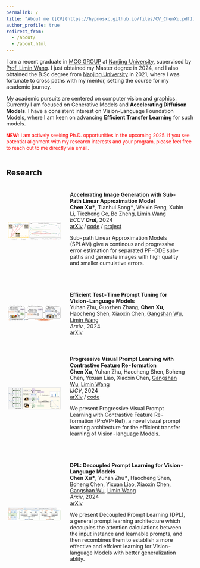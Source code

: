 ```yaml
---
permalink: /
title: "About me ([CV](https://hypnosxc.github.io/files/CV_ChenXu.pdf))"
author_profile: true
redirect_from: 
  - /about/
  - /about.html
---
```


I am a recent graduate in [MCG GROUP](https://mcg.nju.edu.cn/) at [Nanjing University](https://cs.nju.edu.cn/main.htm/), supervised by [Prof. Limin Wang](https://wanglimin.github.io/). I just obtained my Master degree in 2024, and I also obtained the B.Sc degree from [Nanjing University](https://cs.nju.edu.cn/main.htm/) in 2021, where I was fortunate to cross paths with my mentor, setting the course for my academic journey.

My academic pursuits are centered on computer vision and graphics. Currently I am focused on Generative Models and **Accelerating Diffuison Models**. I have a consistent interest on Vision-Language Foundation Models, where I am keen on advancing **Efficient Transfer Learning** for such models.

<font size=2 color=red>**NEW**: I am actively seeking Ph.D. opportunities in the upcoming 2025. If you see potential alignment with my research interests and your program, please feel free to reach out to me directly via email.</font>
<br><br>

Research
-----

<table style="width:100%;border:0px;border-spacing:0px;border-collapse:separate;margin-right:auto;margin-left:auto;"><tbody>
      <td style="padding:5px;width:30%;vertical-align:middle">
        <div class="one"><div class="two" id='dmn_image'>
          <img src='images/SPLAM.jpg' width="200">
          </div></div>
      </td>
      <td style="padding:20px;width:70%;vertical-align:middle">
        <strong>Accelerating Image Generation with Sub-Path Linear Approximation Model
        </strong>
        <br>
        <strong>Chen Xu*</strong>, Tianhui Song*, Weixin Feng, Xubin Li, Tiezheng Ge, Bo Zheng, <a href="https://wanglimin.github.io/">Limin Wang</a>
        <br>
        <em>ECCV <strong>Oral</strong></em>, 2024
        <br>
        <a href="https://arxiv.org/abs/2404.13903">arXiv</a > /
        <a href="https://github.com/MCG-NJU/SPLAM">code</a > /
        <a href="https://subpath-linear-approx-model.github.io/">project</a >
        <p>Sub-path Linear Approximation Models (SPLAM) give a continous and progressive error estimation for separated PF-ODE sub-paths and generate images with high quality and smaller cumulative errors.
        </p>
      </td>

<table style="width:100%;border:0px;border-spacing:0px;border-collapse:separate;margin-right:auto;margin-left:auto;"><tbody>
      <td style="padding:5px;width:30%;vertical-align:middle">
        <div class="one"><div class="two" id='dmn_image'>
          <img src='images/TTPT.jpg' width="200"></div></div>
      </td>
      <td style="padding:20px;width:70%;vertical-align:middle">
        <strong>Efficient Test-Time Prompt Tuning for Vision-Language Models
        </strong>
        <br>
        Yuhan Zhu, Guozhen Zhang, <strong>Chen Xu</strong>, Haocheng Shen, Xiaoxin Chen, <a href="https://mcg.nju.edu.cn/member/gswu/en/index.html">Gangshan Wu</a>, <a href="https://wanglimin.github.io/">Limin Wang</a>
        <br>
        <em>Arxiv </em>, 2024
        <br>
        <a href="https://arxiv.org/abs/2408.05770">arXiv</a >
      </td>

  <table style="width:100%;border:0px;border-spacing:0px;border-collapse:separate;margin-right:auto;margin-left:auto;"><tbody>
      <td style="padding:5px;width:30%;vertical-align:middle">
        <div class="one"><div class="two" id='dmn_image'>
                  <img src='images/ProVP.jpg' width="200"></div></div>
      </td>
      <td style="padding:20px;width:70%;vertical-align:middle">
        <strong>Progressive Visual Prompt Learning with Contrastive Feature Re-formation
        </strong>
        <br>
        <strong>Chen Xu</strong>, Yuhan Zhu, Haocheng Shen, Boheng Chen, Yixuan Liao, Xiaoxin Chen, <a href="https://mcg.nju.edu.cn/member/gswu/en/index.html">Gangshan Wu</a>, <a href="https://wanglimin.github.io/">Limin Wang</a>
        <br>
        <em>IJCV</em>, 2024
        <br>
        <a href="https://arxiv.org/abs/2304.08386">arXiv</a > /
        <a href="https://github.com/MCG-NJU/ProVP">code</a > 
        <p>We present Progressive Visual Prompt Learning with Contrastive Feature Re-formation (ProVP-Ref), a novel visual prompt learning architecture for the efficient transfer learning of  Vision-language Models.
        </p>
      </td>

  <table style="width:100%;border:0px;border-spacing:0px;border-collapse:separate;margin-right:auto;margin-left:auto;"><tbody>
      <td style="padding:5px;width:30%;vertical-align:middle">
        <div class="one"><div class="two" id='dmn_image'>
          <img src='images/DPL.jpg' width="200"></div></div>
      </td>
      <td style="padding:20px;width:70%;vertical-align:middle">
        <strong>DPL: Decoupled Prompt Learning for Vision-Language Models
        </strong>
        <br>
        <strong>Chen Xu*</strong>, Yuhan Zhu*, Haocheng Shen, Boheng Chen, Yixuan Liao, Xiaoxin Chen, <a href="https://mcg.nju.edu.cn/member/gswu/en/index.html">Gangshan Wu</a>, <a href="https://wanglimin.github.io/">Limin Wang</a>
        <br>
        <em>Arxiv</em>, 2024
        <br>
        <a href="https://arxiv.org/abs/2308.10061">arXiv</a >
        <p>We present Decoupled Prompt Learning (DPL), a general prompt learning architecture which decouples the attention calculations between the input instance and learnable prompts, and then recombines them to establish a more effective and effcient learning for Vision-language Models with better generalization ablity.
        </p>
      </td>
